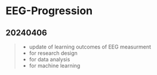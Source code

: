# EEG-Progression
## 20240406
> - update of learning outcomes of EEG measurment
> - for research design
> - for data analysis
> - for machine learning
